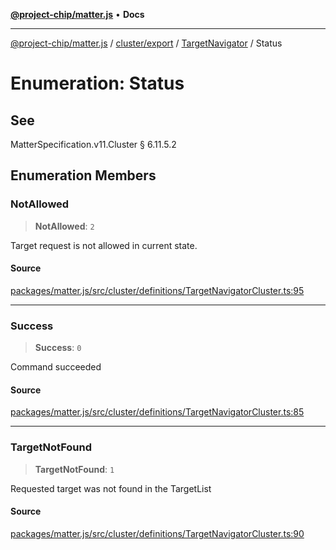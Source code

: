 [**@project-chip/matter.js**](../../../../../README.md) • **Docs**

***

[@project-chip/matter.js](../../../../../modules.md) / [cluster/export](../../../README.md) / [TargetNavigator](../README.md) / Status

# Enumeration: Status

## See

MatterSpecification.v11.Cluster § 6.11.5.2

## Enumeration Members

### NotAllowed

> **NotAllowed**: `2`

Target request is not allowed in current state.

#### Source

[packages/matter.js/src/cluster/definitions/TargetNavigatorCluster.ts:95](https://github.com/project-chip/matter.js/blob/7a8cbb56b87d4ccf34bec5a9a95ab40a1711324f/packages/matter.js/src/cluster/definitions/TargetNavigatorCluster.ts#L95)

***

### Success

> **Success**: `0`

Command succeeded

#### Source

[packages/matter.js/src/cluster/definitions/TargetNavigatorCluster.ts:85](https://github.com/project-chip/matter.js/blob/7a8cbb56b87d4ccf34bec5a9a95ab40a1711324f/packages/matter.js/src/cluster/definitions/TargetNavigatorCluster.ts#L85)

***

### TargetNotFound

> **TargetNotFound**: `1`

Requested target was not found in the TargetList

#### Source

[packages/matter.js/src/cluster/definitions/TargetNavigatorCluster.ts:90](https://github.com/project-chip/matter.js/blob/7a8cbb56b87d4ccf34bec5a9a95ab40a1711324f/packages/matter.js/src/cluster/definitions/TargetNavigatorCluster.ts#L90)
